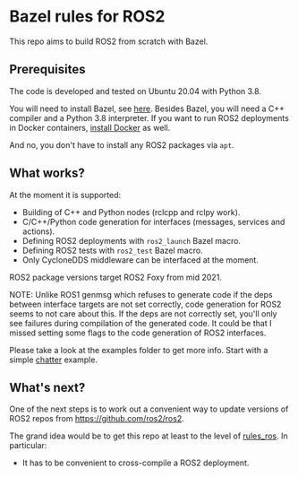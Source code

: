# Bazel rules for ROS2

This repo aims to build ROS2 from scratch with Bazel.

## Prerequisites

The code is developed and tested on Ubuntu 20.04 with Python 3.8.

You will need to install Bazel, see [here](https://docs.bazel.build/versions/master/install.html).
Besides Bazel, you will need a C++ compiler and a Python 3.8 interpreter.
If you want to run ROS2 deployments in Docker containers, [install Docker](https://docs.docker.com/engine/install/ubuntu/)
as well.

And no, you don't have to install any ROS2 packages via `apt`.

## What works?

At the moment it is supported:

- Building of C++ and Python nodes (rclcpp and rclpy work).
- C/C++/Python code generation for interfaces (messages, services and actions).
- Defining ROS2 deployments with `ros2_launch` Bazel macro.
- Defining ROS2 tests with `ros2_test` Bazel macro.
- Only CycloneDDS middleware can be interfaced at the moment.

ROS2 package versions target ROS2 Foxy from mid 2021.

NOTE: Unlike ROS1 genmsg which refuses to generate code if the deps between
interface targets are not set correctly, code generation for ROS2 seems to not
care about this. If the deps are not correctly set, you'll only see failures
during compilation of the generated code. It could be that I missed setting some
flags to the code generation of ROS2 interfaces.

Please take a look at the examples folder to get more info. Start with a simple
[chatter](examples/chatter) example.

## What's next?

One of the next steps is to work out a convenient way to update versions of
ROS2 repos from https://github.com/ros2/ros2.

The grand idea would be to get this repo at least to the level of
[rules_ros](https://github.com/mvukov/rules_ros). In particular:

- It has to be convenient to cross-compile a ROS2 deployment.

